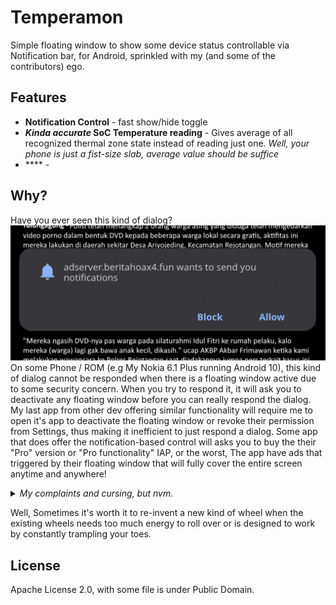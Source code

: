 # Temperamon
Simple floating window to show some device status controllable via Notification bar, for Android, 
sprinkled with my (and some of the contributors) ego.

## Features
- **Notification Control** - fast show/hide toggle
- ***Kinda accurate* SoC Temperature reading** - Gives average of all recognized thermal zone state 
  instead of reading just one. *Well, your phone is just a fist-size slab, average value should be suffice*
- **** - 

## Why?
Have you ever seen this kind of dialog?
![Some annoying ad push notification confirmation dialog](readme/1.jpg)
On some Phone / ROM (e.g My Nokia 6.1 Plus running Android 10), this kind of dialog cannot be 
responded when there is a floating window active due to some security concern. When you try to 
respond it, it will ask you to deactivate any floating window before you can really respond the 
dialog. My last app from other dev offering similar functionality will require me to open it's app 
to deactivate the floating window or revoke their permission from Settings, thus making it 
inefficient to just respond a dialog. Some app that does offer the notification-based control will 
asks you to buy the their "Pro" version or "Pro functionality" IAP, or the worst, The app have ads 
that triggered by their floating window that will fully cover the entire screen anytime and 
anywhere!
<details>
  <summary><i>My complaints and cursing, but nvm.</i></summary>
SHAME ON YOU, THE DEV IMPLEMENTING THE "ANYTIME AND ANYWHERE" ADS! I KNOW YOU NEED MONEY, ME TOO! 
JUST DON'T BE GREEDY AND ANNOY YOUR USER! MAY YOU BECAME CONSTANTLY H?RN? UNTIL YOU FIX YOUR APP!
</details>

Well, Sometimes it's worth it to re-invent a new kind of wheel when the existing wheels needs too 
much energy to roll over or is designed to work by constantly trampling your toes.

## License
Apache License 2.0, with some file is under Public Domain.